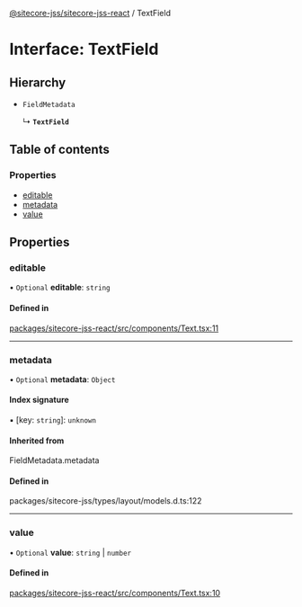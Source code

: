 [@sitecore-jss/sitecore-jss-react](../README.md) / TextField

# Interface: TextField

## Hierarchy

- `FieldMetadata`

  ↳ **`TextField`**

## Table of contents

### Properties

- [editable](TextField.md#editable)
- [metadata](TextField.md#metadata)
- [value](TextField.md#value)

## Properties

### editable

• `Optional` **editable**: `string`

#### Defined in

[packages/sitecore-jss-react/src/components/Text.tsx:11](https://github.com/Sitecore/jss/blob/bd0c0011b/packages/sitecore-jss-react/src/components/Text.tsx#L11)

___

### metadata

• `Optional` **metadata**: `Object`

#### Index signature

▪ [key: `string`]: `unknown`

#### Inherited from

FieldMetadata.metadata

#### Defined in

packages/sitecore-jss/types/layout/models.d.ts:122

___

### value

• `Optional` **value**: `string` \| `number`

#### Defined in

[packages/sitecore-jss-react/src/components/Text.tsx:10](https://github.com/Sitecore/jss/blob/bd0c0011b/packages/sitecore-jss-react/src/components/Text.tsx#L10)
